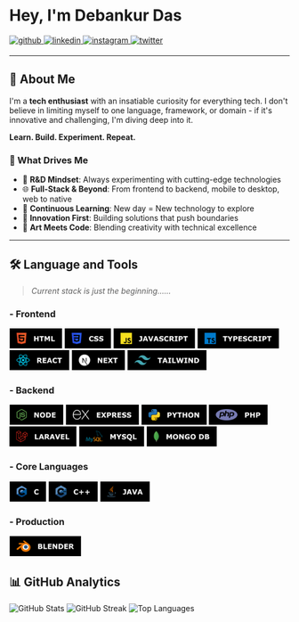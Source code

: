 # Hey, I'm Debankur Das  
  

<a href="https://github.com/dev-vortex-007" target="_blank">
<img src=https://img.shields.io/badge/GITHUB-black?style=for-the-badge&logo=github&logoColor=%23FFFFFF&color=%232DBA4E alt=github style="margin-bottom: 5px;" />
</a>
<a href="https://linkedin.com/in/debankur-das-007d07102004" target="_blank">
<img src=https://img.shields.io/badge/LINKEDIN-black?style=for-the-badge&logoColor=%23FFFFFF&color=%230B65C3 alt=linkedin style="margin-bottom: 5px;" />
</a>
<a href="https://instagram.com/ig.vortex.007" target="_blank">
<img src=https://img.shields.io/badge/INSTAGRAM-black?style=for-the-badge&logo=instagram&logoColor=%23FFFFFF&color=%20%23ee2a7b alt=instagram style="margin-bottom: 5px;" />
</a>
<a href="https://twitter.com/_VORTEX_007" target="_blank">
<img src=https://img.shields.io/badge/Handle-black?style=for-the-badge&logo=x&logoColor=%23000000&color=%23FFFFFF alt=twitter style="margin-bottom: 5px;" />
</a>
  



---

## 🧠 About Me

I'm a **tech enthusiast** with an insatiable curiosity for everything tech. I don't believe in limiting myself to one language, framework, or domain - if it's innovative and challenging, I'm diving deep into it.

**Learn. Build. Experiment. Repeat.**

### 🎯 What Drives Me
- 🔬 **R&D Mindset**: Always experimenting with cutting-edge technologies
- 🌐 **Full-Stack & Beyond**: From frontend to backend, mobile to desktop, web to native
- 🧪 **Continuous Learning**: New day = New technology to explore
- 🚀 **Innovation First**: Building solutions that push boundaries
- 🎨 **Art Meets Code**: Blending creativity with technical excellence

---

## 🛠️ Language and Tools

> *Current stack is just the beginning......*
### - Frontend  
<div>  
<a href="https://en.wikipedia.org/wiki/HTML5" target="_blank"><img src="https://raw.githubusercontent.com/dev-vortex-007/dev-vortex-007.github.io/refs/heads/main/badges/html-5.svg" alt="HTML5" height="36" /></a>  
<a href="https://www.w3schools.com/css/" target="_blank"><img src="https://raw.githubusercontent.com/dev-vortex-007/dev-vortex-007.github.io/refs/heads/main/badges/css-3.svg" alt="CSS3" height="36" /></a>  
<a href="https://www.javascript.com/" target="_blank"><img src="https://raw.githubusercontent.com/dev-vortex-007/dev-vortex-007.github.io/refs/heads/main/badges/javascript.svg" alt="JavaScript" height="36" /></a>  
<a href="https://www.typescriptlang.org/" target="_blank"><img src="https://raw.githubusercontent.com/dev-vortex-007/dev-vortex-007.github.io/refs/heads/main/badges/typescript.svg" alt="TypeScript" height="36" /></a>  
<a href="https://reactjs.org/" target="_blank"><img src="https://raw.githubusercontent.com/dev-vortex-007/dev-vortex-007.github.io/refs/heads/main/badges/react.svg" alt="React" height="36" /></a>  
<a href="https://nextjs.org/" target="_blank"><img src="https://raw.githubusercontent.com/dev-vortex-007/dev-vortex-007.github.io/refs/heads/main/badges/next.svg" alt="NextJS" height="36" /></a>  
<a href="https://www.tailwindcss.com/" target="_blank"><img src="https://raw.githubusercontent.com/dev-vortex-007/dev-vortex-007.github.io/refs/heads/main/badges/tailwind.svg" alt="Tailwind CSS" height="36" /></a>  
</div>  



### - Backend  
<div>
<a href="https://nodejs.org/" target="_blank"><img src="https://raw.githubusercontent.com/dev-vortex-007/dev-vortex-007.github.io/refs/heads/main/badges/node.svg" alt="Node.js" height="36" /></a>
<a href="https://expressjs.com/" target="_blank"><img src="https://raw.githubusercontent.com/dev-vortex-007/dev-vortex-007.github.io/refs/heads/main/badges/express.svg" alt="Express.js" height="36" /></a>
<a href="https://www.python.org/" target="_blank"><img src="https://raw.githubusercontent.com/dev-vortex-007/dev-vortex-007.github.io/refs/heads/main/badges/python.svg" alt="Python" height="36" /></a>
<a href="https://www.php.net/" target="_blank"><img src="https://raw.githubusercontent.com/dev-vortex-007/dev-vortex-007.github.io/refs/heads/main/badges/php.svg" alt="PHP" height="36" /></a>
<a href="https://laravel.com/" target="_blank"><img src="https://raw.githubusercontent.com/dev-vortex-007/dev-vortex-007.github.io/refs/heads/main/badges/laravel.svg" alt="Laravel" height="36" /></a>
<a href="https://www.mysql.com/" target="_blank"><img src="https://raw.githubusercontent.com/dev-vortex-007/dev-vortex-007.github.io/refs/heads/main/badges/mysql.svg" alt="MySQL" height="36" /></a>
<a href="https://www.mongodb.com/" target="_blank"><img src="https://raw.githubusercontent.com/dev-vortex-007/dev-vortex-007.github.io/refs/heads/main/badges/mongodb.svg" alt="MongoDB" height="36" /></a>
</div>



### - Core Languages
<div>
<a href="" target="_blank"><img src="https://raw.githubusercontent.com/dev-vortex-007/dev-vortex-007.github.io/refs/heads/main/badges/c.svg" alt="C" height="36" /></a>
<a href="" target="_blank"><img src="https://raw.githubusercontent.com/dev-vortex-007/dev-vortex-007.github.io/refs/heads/main/badges/cpp.svg" alt="C++" height="36" /></a>
<a href="https://www.blender.org/" target="_blank"><img src="https://raw.githubusercontent.com/dev-vortex-007/dev-vortex-007.github.io/refs/heads/main/badges/java.svg" alt="Java" height="36" /></a>
</div>



### - Production
<div>
<a href="https://www.blender.org/" target="_blank"><img src="https://raw.githubusercontent.com/dev-vortex-007/dev-vortex-007.github.io/refs/heads/main/badges/blender.svg" alt="Blender" height="36" /></a>
</div>



## 📊 GitHub Analytics
<div>
  <img height="200" src="https://github-readme-stats.vercel.app/api?username=dev-vortex-007&theme=dark&hide_border=true&include_all_commits=false&count_private=true&custom_title=Github Stats&rank_icon=github&show_icons=true&include_all_commits=true&ring_color=0d74e7" alt="GitHub Stats" />
  <img height="200" src="https://nirzak-streak-stats.vercel.app/?user=dev-vortex-007&theme=dark&hide_border=true" alt="GitHub Streak" />
  <img height="200" src="https://github-readme-stats.vercel.app/api/top-langs/?username=dev-vortex-007&theme=dark&hide_border=true&include_all_commits=false&count_private=true&layout=donut" alt="Top Languages" />
</div>
